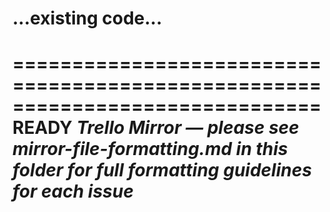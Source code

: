# ...existing code...
==============================================================================
READY
*Trello Mirror — please see mirror-file-formatting.md in this folder for full formatting guidelines for each issue*
==============================================================================